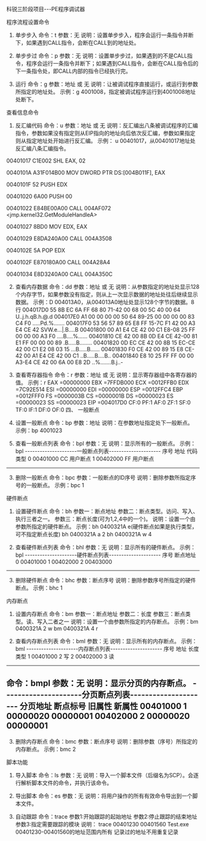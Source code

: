 科锐三阶段项目---PE程序调试器

程序流程设置命令
1.	单步步入
命令：t
参数：无
说明：设置单步步入，程序会运行一条指令并断下，如果遇到CALL指令，会断在CALL到的地址处。

2.	单步步过
命令：p
参数：无
说明：设置单步步过，如果遇到的不是CALL指令，程序会运行一条指令并断下；如果遇到CALL指令，会断在CALL指令后的下一条指令处，即CALL内部的指令已经执行完。

3.	运行
命令：g
参数：地址 或 无
说明：让被调试程序直接运行，或运行到参数所指定的地址处。
示例：g 4001008，指定被调试程序运行到4001008地址处断下。

查看信息命令
1.	反汇编代码
命令：u
参数：地址 或 无
说明：反汇编出八条被调试程序的汇编指令，参数如果没有指定则从EIP指向的地址向后依次反汇编，参数如果指定则从指定地址处开始进行反汇编。
示例：
u 00401017，从00401017地址处反汇编八条汇编指令。

00401017 C1E002               SHL EAX, 02

0040101A A31F014B00           MOV DWORD PTR DS:[004B011F], EAX

0040101F 52                   PUSH EDX

00401020 6A00                 PUSH 00

00401022 E84BE00A00           CALL 004AF072 <jmp.kernel32.GetModuleHandleA>

00401027 8BD0                 MOV EDX, EAX

00401029 E8DA240A00           CALL 004A3508

0040102E 5A                   POP EDX

0040102F E870180A00           CALL 004A28A4

00401034 E8D3240A00           CALL 004A350C

2.	查看内存数据
命令：dd
参数：地址 或 无
说明：从参数指定的地址处显示128个内存字节，如果参数没有指定，则从上一次显示数据的地址处往后继续显示数据。
示例：D 004013A0，从004013A0地址处显示128个字节的数据。8行
004017D0  55 8B EC 6A FF 68 80 71-42 00 68 00 5C 40 00 64   U..j.h.qB.h.\@.d
004017E0  A1 00 00 00 00 50 64 89-25 00 00 00 00 83 C4 F0   .....Pd.%.......
004017F0  53 56 57 89 65 E8 FF 15-7C F1 42 00 A3 E4 CE 42   SVW.e...|.B....B
00401800  00 A1 E4 CE 42 00 C1 E8-08 25 FF 00 00 00 A3 F0   ....B....%......
00401810  CE 42 00 8B 0D E4 CE 42-00 81 E1 FF 00 00 00 89   .B.....B........
00401820  0D EC CE 42 00 8B 15 EC-CE 42 00 C1 E2 08 03 15   ...B.....B......
00401830  F0 CE 42 00 89 15 E8 CE-42 00 A1 E4 CE 42 00 C1   ..B.....B....B..
00401840  E8 10 25 FF FF 00 00 A3-E4 CE 42 00 6A 00 E8 2D   ..%.......B.j..-
3.	查看寄存器指令
命令：r
参数：地址 或 无
说明：显示寄存器组中各寄存器的值。
示例：r
EAX =00000000  EBX =7FFDB000  ECX =0012FFB0  EDX =7C92E514  ESI =00000000
EDI =00000000  ESP =0012FFC4  EBP =0012FFF0  FS  =0000003B
CS  =0000001B  DS  =00000023  ES  =00000023  SS  =00000023  EIP =004017D0
CF:0 PF:1 AF:0 ZF:1 SF:0 TF:0 IF:1 DF:0 OF:0
四、	一般断点
1.	设置一般断点
命令：bp
参数：地址
说明：在参数地址指定处下一般断点。
示例：bp 4001023

2.	查看一般断点列表
命令：bpl
参数：无
说明：显示所有的一般断点。
示例：bpl
---------------------一般断点列表---------------------
序号  地址       代码    类型
0     00401000   CC      用户断点
1     00402000   FF      用户断点
------------------------------------------------------
3.	删除一般断点
命令：bpc
参数：一般断点的ID序号
说明：删除参数所指定序号的一般断点。
示例：bpc 1

硬件断点
1.	设置硬件断点
命令：bh
参数一：断点地址
参数二：断点类型。访问、写入、执行三者之一。
参数三：断点长度(可为1,2,4中的一个)。
说明：设置一个由参数所指定的硬件断点。
示例：bh 0400321A e(硬件断点如果是执行类型，可不指定断点长度)
      bh 0400321A a 2
      bh 0400321A w 4

2.	查看硬件断点列表
命令：bhl
参数：无
说明：显示所有的硬件断点。
示例：bpl
---------------------硬件断点列表---------------------
序号       断点地址
0          00401000
1          00402000
2          00403000
------------------------------------------------------
3.	删除硬件断点
命令：bhc
参数：断点序号
说明：删除参数序号所指定的硬件断点。
示例：bhc 1

内存断点
1.	设置内存断点
命令：bm
参数一：断点地址
参数二：长度
参数三：断点类型。读、写入二者之一
说明：设置一个由参数所指定的内存断点。
示例：bm 0400321A  2 w
      bm 0400321A  4 r

2.	查看内存断点列表
命令：bml
参数：无
说明：显示所有的内存断点。
示例：bml
---------------------内存断点列表---------------------
序号  地址       长度   类型
1     00401000   2      写
2     00402000   3      读
------------------------------------------------------
命令：bmpl
参数：无
说明：显示分页的内存断点。
---------------------分页断点列表---------------------
分页地址   断点标号   旧属性     新属性
00401000   1          00000020   00000001
00402000   2          00000020   00000001
------------------------------------------------------
3.	删除内存断点
命令：bmc
参数：断点序号
说明：删除参数（序号）所指定的内存断点。
示例：bmc 2

脚本功能
1.	导入脚本
命令：ls
参数：无
说明：导入一个脚本文件（后缀名为SCP）。会逐行解析脚本文件的命令，并执行该命令。

2.	导出脚本
命令：es
参数：无
说明：将用户操作的所有有效命令导出到一个脚本文件。
3.	自动跟踪
命令：trace
参数1:开始跟踪的起始地址
参数2:停止跟踪的结束地址
参数3:指定需要跟踪的模块
说明：
trace 00401230 00401560 Test.exe
00401230-00401560的地址范围内所有
记录过的地址不用重复记录



